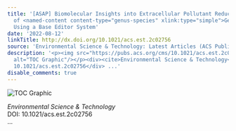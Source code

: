 ```yaml
---
title: '[ASAP] Biomolecular Insights into Extracellular Pollutant Reduction Pathways
  of <named-content content-type="genus-species" xlink:type="simple">Geobacter sulfurreducens</named-content>
  Using a Base Editor System'
date: '2022-08-12'
linkTitle: http://dx.doi.org/10.1021/acs.est.2c02756
source: 'Environmental Science & Technology: Latest Articles (ACS Publications)'
description: '<p><img src="https://pubs.acs.org/cms/10.1021/acs.est.2c02756/asset/images/medium/es2c02756_0008.gif"
  alt="TOC Graphic"/></p><div><cite>Environmental Science & Technology</cite></div><div>DOI:
  10.1021/acs.est.2c02756</div> ...'
disable_comments: true
---
```

<p><img src="https://pubs.acs.org/cms/10.1021/acs.est.2c02756/asset/images/medium/es2c02756_0008.gif" alt="TOC Graphic"/></p><div><cite>Environmental Science & Technology</cite></div><div>DOI: 10.1021/acs.est.2c02756</div> ...